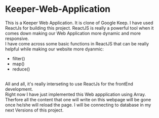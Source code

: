 # Keeper-Web-Application
This is a Keeper Web Application. It is clone of Google Keep. I have used ReactJs for building this project. ReactJS is really a powerful tool when it comes down making our Web Application more dynamic and more responsive. 
<br/>
I have come across some basic functions in ReactJS that can be really helpful while making our website more dyanmic:
<ul>
  <li>filter()</li>
  <li>map()</li>
  <li>reduce()</li>
</ul>
<br/>
All and all, it's really interseting to use ReactJs for the frontEnd development.
<br/>
Right now I have just implemented this Web appplication using Array. Therfore all the content that one will write on this webpage will be gone once he/she will reload the page. I will be connecting to database in my next Versions of this project.
